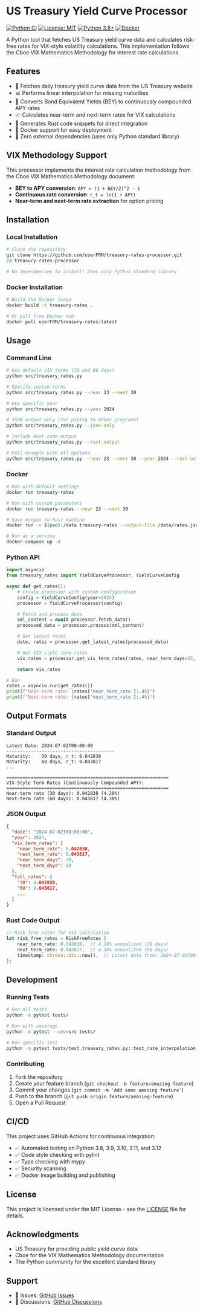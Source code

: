 # US Treasury Yield Curve Processor

[![Python CI](https://github.com/userFRM/treasury-rates-processor/actions/workflows/ci.yml/badge.svg)](https://github.com/userFRM/treasury-rates-processor/actions/workflows/ci.yml)
[![License: MIT](https://img.shields.io/badge/License-MIT-yellow.svg)](https://opensource.org/licenses/MIT)
[![Python 3.8+](https://img.shields.io/badge/python-3.8+-blue.svg)](https://www.python.org/downloads/)
[![Docker](https://img.shields.io/badge/docker-ready-brightgreen.svg)](https://www.docker.com/)

A Python tool that fetches US Treasury yield curve data and calculates risk-free rates for VIX-style volatility calculations. This implementation follows the Cboe VIX Mathematics Methodology for interest rate calculations.

## Features

- 🏦 Fetches daily treasury yield curve data from the US Treasury website
- 📊 Performs linear interpolation for missing maturities
- 🔄 Converts Bond Equivalent Yields (BEY) to continuously compounded APY rates
- 📈 Calculates near-term and next-term rates for VIX calculations
- 🦀 Generates Rust code snippets for direct integration
- 🐳 Docker support for easy deployment
- 📝 Zero external dependencies (uses only Python standard library)

## VIX Methodology Support

This processor implements the interest rate calculation methodology from the Cboe VIX Mathematics Methodology document:

- **BEY to APY conversion**: `APY = (1 + BEY/2)^2 - 1`
- **Continuous rate conversion**: `r_t = ln(1 + APY)`
- **Near-term and next-term rate extraction** for option pricing

## Installation

### Local Installation

```bash
# Clone the repository
git clone https://github.com/userFRM/treasury-rates-processor.git
cd treasury-rates-processor

# No dependencies to install! Uses only Python standard library
```

### Docker Installation

```bash
# Build the Docker image
docker build -t treasury-rates .

# Or pull from Docker Hub
docker pull userFRM/treasury-rates:latest
```

## Usage

### Command Line

```bash
# Use default VIX terms (30 and 60 days)
python src/treasury_rates.py

# Specify custom terms
python src/treasury_rates.py --near 23 --next 30

# Use specific year
python src/treasury_rates.py --year 2024

# JSON output only (for piping to other programs)
python src/treasury_rates.py --json-only

# Include Rust code output
python src/treasury_rates.py --rust-output

# Full example with all options
python src/treasury_rates.py --near 23 --next 30 --year 2024 --rust-output --verbose
```

### Docker

```bash
# Run with default settings
docker run treasury-rates

# Run with custom parameters
docker run treasury-rates --near 23 --next 30

# Save output to host machine
docker run -v $(pwd):/data treasury-rates --output-file /data/rates.json

# Run as a service
docker-compose up -d
```

### Python API

```python
import asyncio
from treasury_rates import YieldCurveProcessor, YieldCurveConfig

async def get_rates():
    # Create processor with custom configuration
    config = YieldCurveConfig(year=2024)
    processor = YieldCurveProcessor(config)

    # Fetch and process data
    xml_content = await processor.fetch_data()
    processed_data = processor.process(xml_content)

    # Get latest rates
    date, rates = processor.get_latest_rates(processed_data)

    # Get VIX-style term rates
    vix_rates = processor.get_vix_term_rates(rates, near_term_days=23, next_term_days=30)

    return vix_rates

# Run
rates = asyncio.run(get_rates())
print(f"Near-term rate: {rates['near_term_rate']:.4%}")
print(f"Next-term rate: {rates['next_term_rate']:.4%}")
```

## Output Formats

### Standard Output

```
Latest Date: 2024-07-02T00:00:00
----------------------------------------
Maturity:    30 days, r_t: 0.042838
Maturity:    60 days, r_t: 0.043817
...

============================================================
VIX-Style Term Rates (Continuously Compounded APY):
============================================================
Near-term rate (30 days): 0.042838 (4.28%)
Next-term rate (60 days): 0.043817 (4.38%)
```

### JSON Output

```json
{
  "date": "2024-07-02T00:00:00",
  "year": 2024,
  "vix_term_rates": {
    "near_term_rate": 0.042838,
    "next_term_rate": 0.043817,
    "near_term_days": 30,
    "next_term_days": 60
  },
  "full_rates": {
    "30": 0.042838,
    "60": 0.043817,
    ...
  }
}
```

### Rust Code Output

```rust
// Risk-free rates for VIX calculation
let risk_free_rates = RiskFreeRates {
    near_term_rate: 0.042838,  // 4.28% annualized (30 days)
    next_term_rate: 0.043817,  // 4.38% annualized (60 days)
    timestamp: chrono::Utc::now(),  // Latest data from: 2024-07-02T00:00:00
};
```

## Development

### Running Tests

```bash
# Run all tests
python -m pytest tests/

# Run with coverage
python -m pytest --cov=src tests/

# Run specific test
python -m pytest tests/test_treasury_rates.py::test_rate_interpolation
```

### Contributing

1. Fork the repository
2. Create your feature branch (`git checkout -b feature/amazing-feature`)
3. Commit your changes (`git commit -m 'Add some amazing feature'`)
4. Push to the branch (`git push origin feature/amazing-feature`)
5. Open a Pull Request

## CI/CD

This project uses GitHub Actions for continuous integration:

- ✅ Automated testing on Python 3.8, 3.9, 3.10, 3.11, and 3.12
- ✅ Code style checking with pylint
- ✅ Type checking with mypy
- ✅ Security scanning
- ✅ Docker image building and publishing

## License

This project is licensed under the MIT License - see the [LICENSE](LICENSE) file for details.

## Acknowledgments

- US Treasury for providing public yield curve data
- Cboe for the VIX Mathematics Methodology documentation
- The Python community for the excellent standard library

## Support

- 🐛 Issues: [GitHub Issues](https://github.com/userFRM/treasury-rates-processor/issues)
- 💬 Discussions: [GitHub Discussions](https://github.com/userFRM/treasury-rates-processor/discussions)
```
